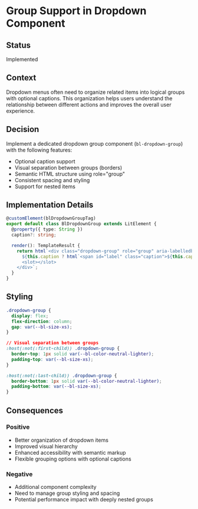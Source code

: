 # Group Support in Dropdown Component

## Status
Implemented

## Context
Dropdown menus often need to organize related items into logical groups with optional captions. This organization helps users understand the relationship between different actions and improves the overall user experience.

## Decision
Implement a dedicated dropdown group component (`bl-dropdown-group`) with the following features:
- Optional caption support
- Visual separation between groups (borders)
- Semantic HTML structure using role="group"
- Consistent spacing and styling
- Support for nested items

## Implementation Details
```typescript
@customElement(blDropdownGroupTag)
export default class BlDropdownGroup extends LitElement {
  @property({ type: String })
  caption?: string;

  render(): TemplateResult {
    return html`<div class="dropdown-group" role="group" aria-labelledby="label">
      ${this.caption ? html`<span id="label" class="caption">${this.caption}</span>` : ''}
      <slot></slot>
    </div>`;
  }
}
```

## Styling
```css
.dropdown-group {
  display: flex;
  flex-direction: column;
  gap: var(--bl-size-xs);
}

// Visual separation between groups
:host(:not(:first-child)) .dropdown-group {
  border-top: 1px solid var(--bl-color-neutral-lighter);
  padding-top: var(--bl-size-xs);
}

:host(:not(:last-child)) .dropdown-group {
  border-bottom: 1px solid var(--bl-color-neutral-lighter);
  padding-bottom: var(--bl-size-xs);
}
```

## Consequences

### Positive
- Better organization of dropdown items
- Improved visual hierarchy
- Enhanced accessibility with semantic markup
- Flexible grouping options with optional captions

### Negative
- Additional component complexity
- Need to manage group styling and spacing
- Potential performance impact with deeply nested groups
